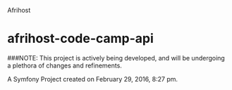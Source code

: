 Afrihost

afrihost-code-camp-api
======================

###NOTE: This project is actively being developed, and will be undergoing a plethora of changes and refinements. 

A Symfony Project created on February 29, 2016, 8:27 pm.
